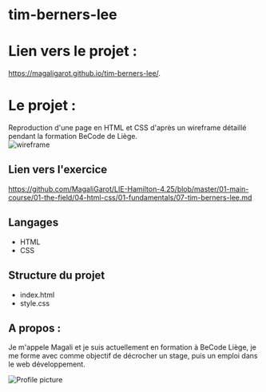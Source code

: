# tim-berners-lee

# Lien vers le projet :

https://magaligarot.github.io/tim-berners-lee/. 

# Le projet :

Reproduction d'une page en HTML et CSS d'après un wireframe détaillé pendant la formation BeCode de Liège.
<br/>
![wireframe ](https://raw.githubusercontent.com/MagaliGarot/LIE-Hamilton-4.25/master/01-main-course/01-the-field/04-html-css/01-fundamentals/images/goal-css.png?token=ARB5DNDLEO7AG5CTNWTIE3S7UV6ZO)

## Lien vers l'exercice

https://github.com/MagaliGarot/LIE-Hamilton-4.25/blob/master/01-main-course/01-the-field/04-html-css/01-fundamentals/07-tim-berners-lee.md

## Langages 

* HTML
* CSS

## Structure du projet

* index.html
* style.css

## A propos :

Je m'appele Magali et je suis actuellement en formation à BeCode Liège, je me forme avec comme objectif de décrocher un stage, puis un emploi dans le web développement. 

![Profile picture](https://media-exp1.licdn.com/dms/image/C5603AQH6_wRw1oo1_Q/profile-displayphoto-shrink_200_200/0?e=1606953600&v=beta&t=04SQggIj5A72JBIIWZay0bDyJC1Dqyd3djPWDxRS7SY)

